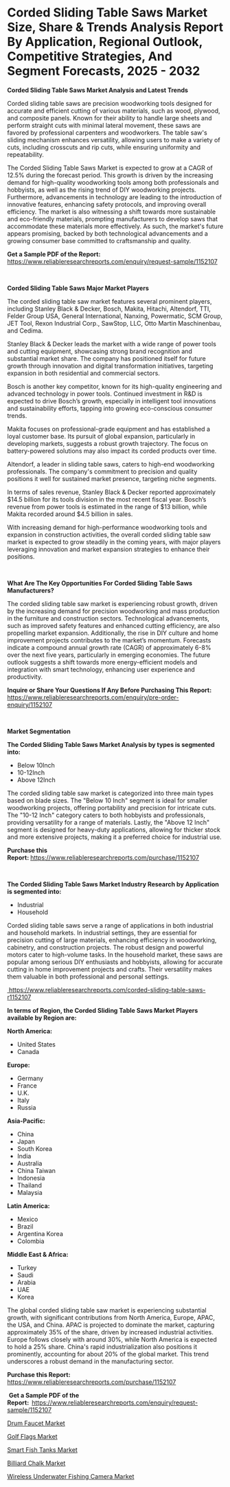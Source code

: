 <p><h1>Corded Sliding Table Saws Market Size, Share & Trends Analysis Report By Application, Regional Outlook, Competitive Strategies, And Segment Forecasts, 2025 - 2032</h1></p><p><strong>Corded Sliding Table Saws Market Analysis and Latest Trends</strong></p>
<p><p>Corded sliding table saws are precision woodworking tools designed for accurate and efficient cutting of various materials, such as wood, plywood, and composite panels. Known for their ability to handle large sheets and perform straight cuts with minimal lateral movement, these saws are favored by professional carpenters and woodworkers. The table saw's sliding mechanism enhances versatility, allowing users to make a variety of cuts, including crosscuts and rip cuts, while ensuring uniformity and repeatability.</p><p>The Corded Sliding Table Saws Market is expected to grow at a CAGR of 12.5% during the forecast period. This growth is driven by the increasing demand for high-quality woodworking tools among both professionals and hobbyists, as well as the rising trend of DIY woodworking projects. Furthermore, advancements in technology are leading to the introduction of innovative features, enhancing safety protocols, and improving overall efficiency. The market is also witnessing a shift towards more sustainable and eco-friendly materials, prompting manufacturers to develop saws that accommodate these materials more effectively. As such, the market's future appears promising, backed by both technological advancements and a growing consumer base committed to craftsmanship and quality.</p></p>
<p><strong>Get a Sample PDF of the Report:&nbsp;</strong> <a href="https://www.reliableresearchreports.com/enquiry/request-sample/1152107?utm_campaign=12&utm_medium=2&utm_source=Github&utm_content=ia&utm_term=28022025&utm_id=corded-sliding-table-saws">https://www.reliableresearchreports.com/enquiry/request-sample/1152107</a></p>
<p>&nbsp;</p>
<p><strong>Corded Sliding Table Saws Major Market Players</strong></p>
<p><p>The corded sliding table saw market features several prominent players, including Stanley Black & Decker, Bosch, Makita, Hitachi, Altendorf, TTI, Felder Group USA, General International, Nanxing, Powermatic, SCM Group, JET Tool, Rexon Industrial Corp., SawStop, LLC, Otto Martin Maschinenbau, and Cedima. </p><p>Stanley Black & Decker leads the market with a wide range of power tools and cutting equipment, showcasing strong brand recognition and substantial market share. The company has positioned itself for future growth through innovation and digital transformation initiatives, targeting expansion in both residential and commercial sectors.</p><p>Bosch is another key competitor, known for its high-quality engineering and advanced technology in power tools. Continued investment in R&D is expected to drive Bosch’s growth, especially in intelligent tool innovations and sustainability efforts, tapping into growing eco-conscious consumer trends.</p><p>Makita focuses on professional-grade equipment and has established a loyal customer base. Its pursuit of global expansion, particularly in developing markets, suggests a robust growth trajectory. The focus on battery-powered solutions may also impact its corded products over time.</p><p>Altendorf, a leader in sliding table saws, caters to high-end woodworking professionals. The company's commitment to precision and quality positions it well for sustained market presence, targeting niche segments.</p><p>In terms of sales revenue, Stanley Black & Decker reported approximately $14.5 billion for its tools division in the most recent fiscal year. Bosch’s revenue from power tools is estimated in the range of $13 billion, while Makita recorded around $4.5 billion in sales.</p><p>With increasing demand for high-performance woodworking tools and expansion in construction activities, the overall corded sliding table saw market is expected to grow steadily in the coming years, with major players leveraging innovation and market expansion strategies to enhance their positions.</p></p>
<p>&nbsp;</p>
<p><strong>What Are The Key Opportunities For Corded Sliding Table Saws Manufacturers?</strong></p>
<p><p>The corded sliding table saw market is experiencing robust growth, driven by the increasing demand for precision woodworking and mass production in the furniture and construction sectors. Technological advancements, such as improved safety features and enhanced cutting efficiency, are also propelling market expansion. Additionally, the rise in DIY culture and home improvement projects contributes to the market’s momentum. Forecasts indicate a compound annual growth rate (CAGR) of approximately 6-8% over the next five years, particularly in emerging economies. The future outlook suggests a shift towards more energy-efficient models and integration with smart technology, enhancing user experience and productivity.</p></p>
<p><strong>Inquire or Share Your Questions If Any Before Purchasing This Report:</strong> <a href="https://www.reliableresearchreports.com/enquiry/pre-order-enquiry/1152107?utm_campaign=12&utm_medium=2&utm_source=Github&utm_content=ia&utm_term=28022025&utm_id=corded-sliding-table-saws">https://www.reliableresearchreports.com/enquiry/pre-order-enquiry/1152107</a></p>
<p>&nbsp;</p>
<p><strong>Market Segmentation</strong></p>
<p><strong>The Corded Sliding Table Saws Market Analysis by types is segmented into:</strong></p>
<p><ul><li>Below 10Inch</li><li>10-12Inch</li><li>Above 12Inch</li></ul></p>
<p><p>The corded sliding table saw market is categorized into three main types based on blade sizes. The "Below 10 Inch" segment is ideal for smaller woodworking projects, offering portability and precision for intricate cuts. The "10-12 Inch" category caters to both hobbyists and professionals, providing versatility for a range of materials. Lastly, the "Above 12 Inch" segment is designed for heavy-duty applications, allowing for thicker stock and more extensive projects, making it a preferred choice for industrial use.</p></p>
<p><strong>Purchase this Report:&nbsp;</strong><a href="https://www.reliableresearchreports.com/purchase/1152107?utm_campaign=12&utm_medium=2&utm_source=Github&utm_content=ia&utm_term=28022025&utm_id=corded-sliding-table-saws">https://www.reliableresearchreports.com/purchase/1152107</a></p>
<p>&nbsp;</p>
<p><strong>The Corded Sliding Table Saws Market Industry Research by Application is segmented into:</strong></p>
<p><ul><li>Industrial</li><li>Household</li></ul></p>
<p><p>Corded sliding table saws serve a range of applications in both industrial and household markets. In industrial settings, they are essential for precision cutting of large materials, enhancing efficiency in woodworking, cabinetry, and construction projects. The robust design and powerful motors cater to high-volume tasks. In the household market, these saws are popular among serious DIY enthusiasts and hobbyists, allowing for accurate cutting in home improvement projects and crafts. Their versatility makes them valuable in both professional and personal settings.</p></p>
<p><a href="https://www.reliableresearchreports.com/corded-sliding-table-saws-r1152107?utm_campaign=12&utm_medium=2&utm_source=Github&utm_content=ia&utm_term=28022025&utm_id=corded-sliding-table-saws">&nbsp;https://www.reliableresearchreports.com/corded-sliding-table-saws-r1152107</a></p>
<p><strong>In terms of Region, the Corded Sliding Table Saws Market Players available by Region are:</strong></p>
<p>
    <p> <strong> North America: </strong>
        <ul>
            <li>United States</li>
            <li>Canada</li>
        </ul>
        </p> 
    <p> <strong> Europe: </strong>
        <ul>
            <li>Germany</li>
            <li>France</li>
            <li>U.K.</li>
            <li>Italy</li>
            <li>Russia</li>
        </ul>
        </p> 
    <p> <strong> Asia-Pacific: </strong>
        <ul>
            <li>China</li>
            <li>Japan</li>
            <li>South Korea</li>
            <li>India</li>
            <li>Australia</li>
            <li>China Taiwan</li>
            <li>Indonesia</li>
            <li>Thailand</li>
            <li>Malaysia</li>
        </ul>
        </p> 
    <p> <strong> Latin America: </strong>
        <ul>
            <li>Mexico</li>
            <li>Brazil</li>
            <li>Argentina Korea</li>
            <li>Colombia</li>
        </ul>
        </p> 
    <p> <strong> Middle East & Africa: </strong>
        <ul>
            <li>Turkey</li>
            <li>Saudi</li>
            <li>Arabia</li>
            <li>UAE</li>
            <li>Korea</li>
        </ul>
    </p>
    </p>
<p><p>The global corded sliding table saw market is experiencing substantial growth, with significant contributions from North America, Europe, APAC, the USA, and China. APAC is projected to dominate the market, capturing approximately 35% of the share, driven by increased industrial activities. Europe follows closely with around 30%, while North America is expected to hold a 25% share. China's rapid industrialization also positions it prominently, accounting for about 20% of the global market. This trend underscores a robust demand in the manufacturing sector.</p></p>
<p><strong>Purchase this Report: </strong><a href="https://www.reliableresearchreports.com/purchase/1152107?utm_campaign=12&utm_medium=2&utm_source=Github&utm_content=ia&utm_term=28022025&utm_id=corded-sliding-table-saws">https://www.reliableresearchreports.com/purchase/1152107</a></p>
<p>&nbsp;<strong>Get a Sample PDF of the Report:&nbsp;&nbsp;</strong><a href="https://www.reliableresearchreports.com/enquiry/request-sample/1152107?utm_campaign=12&utm_medium=2&utm_source=Github&utm_content=ia&utm_term=28022025&utm_id=corded-sliding-table-saws">https://www.reliableresearchreports.com/enquiry/request-sample/1152107</a></p>
<p><strong></strong></p>
<p><p><a href="https://github.com/chikenmhamdi/Market-Research-Report-List-1/blob/main/drum-faucet-market.md?utm_campaign=12&utm_medium=2&utm_source=Github&utm_content=ia&utm_term=28022025&utm_id=corded-sliding-table-saws">Drum Faucet Market</a></p><p><a href="https://github.com/shewlisapsai/Market-Research-Report-List-1/blob/main/golf-flags-market.md?utm_campaign=12&utm_medium=2&utm_source=Github&utm_content=ia&utm_term=28022025&utm_id=corded-sliding-table-saws">Golf Flags Market</a></p><p><a href="https://github.com/hunanuzmez/Market-Research-Report-List-1/blob/main/smart-fish-tanks-market.md?utm_campaign=12&utm_medium=2&utm_source=Github&utm_content=ia&utm_term=28022025&utm_id=corded-sliding-table-saws">Smart Fish Tanks Market</a></p><p><a href="https://github.com/mriwacraane/Market-Research-Report-List-1/blob/main/billiard-chalk-market.md?utm_campaign=12&utm_medium=2&utm_source=Github&utm_content=ia&utm_term=28022025&utm_id=corded-sliding-table-saws">Billiard Chalk Market</a></p><p><a href="https://github.com/krulicfidura/Market-Research-Report-List-1/blob/main/wireless-underwater-fishing-camera-market.md?utm_campaign=12&utm_medium=2&utm_source=Github&utm_content=ia&utm_term=28022025&utm_id=corded-sliding-table-saws">Wireless Underwater Fishing Camera Market</a></p></p>